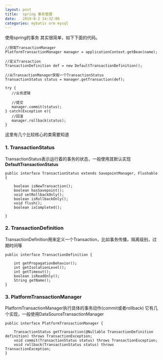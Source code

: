 ```yaml
---
layout: post
title:  spring 事务管理
date:   2019-8-2 14:32:00
categories: mybatis orm mysql
---
```


使用spring的事务 其实很简单，如下下面的代码。
```
//获取TransactionManager
PlatformTransactionManager manager = applicationContext.getBean(name);

//定义Transaction
TransactionDefinition def = new DefaultTransactionDefinition();

//从TransactionManager获取一个TransactionStatus
TransactionStatus status = manager.getTransaction(def);

try {
   //业务逻辑

   //提交
   manager.commit(status);
} catch(Exception e){
   //回滚
   manager.rollback(status);
}

```

这里有几个比较核心的类需要知道
### 1. TransactionStatus
TransactionStatus表示运行着的事务的状态，一般使用其默认实现**DefaultTransactionStatus**
```
public interface TransactionStatus extends SavepointManager, Flushable {

	boolean isNewTransaction();
	boolean hasSavepoint();
	void setRollbackOnly();
	boolean isRollbackOnly();
	void flush();
	boolean isCompleted();

}
```

### 2. TransactionDefinition
TransactionDefinition用来定义一个Transaction，比如事务传播，隔离级别，过期时间等
```
public interface TransactionDefinition {

	int getPropagationBehavior();
	int getIsolationLevel();
	int getTimeout();
	boolean isReadOnly();
	String getName();
}
```

### 3. PlatformTransactionManager
PlatformTransactionManager执行具体的事务动作(commit或者rollback)
它有几个实现，一般使用DataSourceTransactionManager

```
public interface PlatformTransactionManager {

	TransactionStatus getTransaction(@Nullable TransactionDefinition definition) throws TransactionException;
	void commit(TransactionStatus status) throws TransactionException;
	void rollback(TransactionStatus status) throws TransactionException;
}

```

